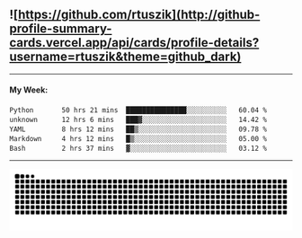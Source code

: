 ## ![https://github.com/rtuszik](http://github-profile-summary-cards.vercel.app/api/cards/profile-details?username=rtuszik&theme=github_dark)

---
#### My Week:

<!--START_SECTION:waka-->

```txt
Python       50 hrs 21 mins  ███████████████░░░░░░░░░░   60.04 %
unknown      12 hrs 6 mins   ███▓░░░░░░░░░░░░░░░░░░░░░   14.42 %
YAML         8 hrs 12 mins   ██▒░░░░░░░░░░░░░░░░░░░░░░   09.78 %
Markdown     4 hrs 12 mins   █▒░░░░░░░░░░░░░░░░░░░░░░░   05.00 %
Bash         2 hrs 37 mins   ▓░░░░░░░░░░░░░░░░░░░░░░░░   03.12 %
```

<!--END_SECTION:waka-->

---

![](https://raw.githubusercontent.com/rtuszik/rtuszik/output/github-contribution-grid-snake-dark.svg)

